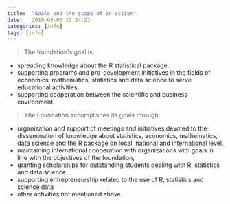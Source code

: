 ```yaml
---
title:  "Goals and the scope of an action"
date:   2018-03-06 15:34:23
categories: [info]
tags: [info]
---
```


> The foundation's goal is:

- spreading knowledge about the R statistical package.
- supporting programs and pro-development initiatives in the fields of economics, mathematics, statistics and data science to serve educational activities,
- supporting cooperation between the scientific and business environment.

> The Foundation accomplishes its goals through:

- organization and support of meetings and initiatives devoted to the dissemination of knowledge about statistics, economics, mathematics, data science and the R package on local, national and international level,
- maintaining international cooperation with organizations with goals in line with the objectives of the foundation,
- granting scholarships for outstanding students dealing with R, statistics and data science
- supporting entrepreneurship related to the use of R, statistics and science data
- other activities not mentioned above.
